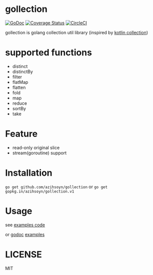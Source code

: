 # gollection
[![GoDoc](https://godoc.org/gopkg.in/azihsoyn/gollection.v1?status.svg)](https://godoc.org/gopkg.in/azihsoyn/gollection.v1)
[![Coverage Status](https://coveralls.io/repos/github/azihsoyn/gollection/badge.svg?branch=master)](https://coveralls.io/github/azihsoyn/gollection?branch=master)
[![CircleCI](https://circleci.com/gh/azihsoyn/gollection.svg?style=svg)](https://circleci.com/gh/azihsoyn/gollection)

gollection is golang collection util library (inspired by [kotlin collection](https://kotlinlang.org/api/latest/jvm/stdlib/kotlin.collections/index.html))

# supported functions
- distinct
- distinctBy
- filter
- flatMap
- flatten
- fold
- map
- reduce
- sortBy
- take

# Feature

- read-only original slice
- stream(goroutine) support

# Installation

`go get github.com/azihsoyn/gollection` or `go get gopkg.in/azihsoyn/gollection.v1`

# Usage
see [examples code](https://github.com/azihsoyn/gollection/tree/master/examples)

or [godoc](https://coveralls.io/github/azihsoyn/gollection?branch=master) [examples](https://godoc.org/github.com/azihsoyn/gollection#pkg-examples)

# LICENSE
MIT
